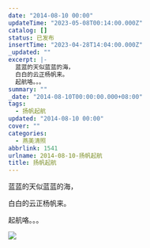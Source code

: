 ```yaml
---
date: "2014-08-10 00:00"
updateTime: "2023-05-08T00:14:00.000Z"
catalog: []
status: 已发布
insertTime: "2023-04-28T14:04:00.000Z"
_updated: ""
excerpt: |-
  蓝蓝的天似蓝蓝的海，
  白白的云正杨帆来。
  起航咯。。。
summary: ""
_date: "2014-08-10T00:00:00.000+08:00"
tags:
  - 扬帆起航
updated: "2014-08-10 00:00"
cover: ""
categories:
  - 燕美清照
abbrlink: 1541
urlname: 2014-08-10-扬帆起航
title: 扬帆起航
---
```


蓝蓝的天似蓝蓝的海，

白白的云正杨帆来。

起航咯。。。

![](https://image.bmqy.net/upload/FtofiwRpqu3CEDEyQcokVq3EQEK3.jpg)
